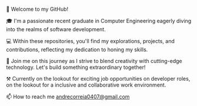 👋 Welcome to my GitHub!

🎓 I'm a passionate recent graduate in Computer Engineering eagerly diving into the realms of software development. 

💻 Within these repositories, you'll find my explorations, projects, and contributions, reflecting my dedication to honing my skills.

🚀 Join me on this journey as I strive to blend creativity with cutting-edge technology. Let's build something extraordinary together!

⚒ Currently on the lookout for exciting job opportunities on developer roles, on the lookout for a inclusive and collaborative work environment.

📫 How to reach me andrecorreia0407@gmail.com

<!---
AndreSantiagoCorreia/AndreSantiagoCorreia is a ✨ special ✨ repository because its `README.md` (this file) appears on your GitHub profile.
You can click the Preview link to take a look at your changes.
--->

